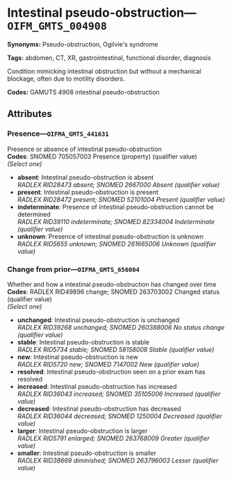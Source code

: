 # Intestinal pseudo-obstruction—`OIFM_GMTS_004908`

**Synonyms:** Pseudo-obstruction, Ogilvie's syndrome

**Tags:** abdomen, CT, XR, gastrointestinal, functional disorder, diagnosis

Condition mimicking intestinal obstruction but without a mechanical blockage, often due to motility disorders.

**Codes:** GAMUTS 4908 intestinal pseudo-obstruction

## Attributes

### Presence—`OIFMA_GMTS_441631`

Presence or absence of intestinal pseudo-obstruction  
**Codes**: SNOMED 705057003 Presence (property) (qualifier value)  
*(Select one)*

- **absent**: Intestinal pseudo-obstruction is absent  
_RADLEX RID28473 absent; SNOMED 2667000 Absent (qualifier value)_
- **present**: Intestinal pseudo-obstruction is present  
_RADLEX RID28472 present; SNOMED 52101004 Present (qualifier value)_
- **indeterminate**: Presence of intestinal pseudo-obstruction cannot be determined  
_RADLEX RID39110 indeterminate; SNOMED 82334004 Indeterminate (qualifier value)_
- **unknown**: Presence of intestinal pseudo-obstruction is unknown  
_RADLEX RID5655 unknown; SNOMED 261665006 Unknown (qualifier value)_

### Change from prior—`OIFMA_GMTS_656004`

Whether and how a intestinal pseudo-obstruction has changed over time  
**Codes**: RADLEX RID49896 change; SNOMED 263703002 Changed status (qualifier value)  
*(Select one)*

- **unchanged**: Intestinal pseudo-obstruction is unchanged  
_RADLEX RID39268 unchanged; SNOMED 260388006 No status change (qualifier value)_
- **stable**: Intestinal pseudo-obstruction is stable  
_RADLEX RID5734 stable; SNOMED 58158008 Stable (qualifier value)_
- **new**: Intestinal pseudo-obstruction is new  
_RADLEX RID5720 new; SNOMED 7147002 New (qualifier value)_
- **resolved**: Intestinal pseudo-obstruction seen on a prior exam has resolved  
- **increased**: Intestinal pseudo-obstruction has increased  
_RADLEX RID36043 increased; SNOMED 35105006 Increased (qualifier value)_
- **decreased**: Intestinal pseudo-obstruction has decreased  
_RADLEX RID36044 decreased; SNOMED 1250004 Decreased (qualifier value)_
- **larger**: Intestinal pseudo-obstruction is larger  
_RADLEX RID5791 enlarged; SNOMED 263768009 Greater (qualifier value)_
- **smaller**: Intestinal pseudo-obstruction is smaller  
_RADLEX RID38669 diminished; SNOMED 263796003 Lesser (qualifier value)_